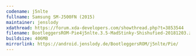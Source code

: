 ```yaml
---
codename: j5nlte
fullname: Samsung SM-J500FN (2015)
maintainer: jenslody
xdathread: https://forum.xda-developers.com/showthread.php?t=3853544
filename: BootleggersROM-Pie4j5nlte.3.5-MadStinky-Shishufied-20181203.zip
buildsize: 406MB
mirrorlink: https://android.jenslody.de/BootleggersROM/j5nlte/Pie/
---
```


